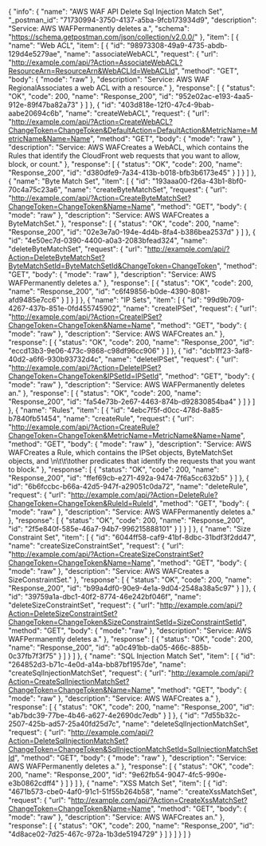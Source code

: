 {
  "info": {
    "name": "AWS WAF API Delete Sql Injection Match Set",
    "_postman_id": "71730994-3750-4137-a5ba-9fcb173934d9",
    "description": "Service: AWS WAFPermanently deletes a.",
    "schema": "https://schema.getpostman.com/json/collection/v2.0.0/"
  },
  "item": [
    {
      "name": "Web ACL",
      "item": [
        {
          "id": "98973308-49a9-4735-abdb-129d4e5279ae",
          "name": "associateWebACL",
          "request": {
            "url": "http://example.com/api/?Action=AssociateWebACL?ResourceArn=ResourceArn&WebACLId=WebACLId",
            "method": "GET",
            "body": {
              "mode": "raw"
            },
            "description": "Service: AWS WAF RegionalAssociates a web ACL with a resource."
          },
          "response": [
            {
              "status": "OK",
              "code": 200,
              "name": "Response_200",
              "id": "952e02ac-e193-4aa5-912e-89f47ba82a73"
            }
          ]
        },
        {
          "id": "403d818e-12f0-47c4-9bab-aabe20694c6b",
          "name": "createWebACL",
          "request": {
            "url": "http://example.com/api/?Action=CreateWebACL?ChangeToken=ChangeToken&DefaultAction=DefaultAction&MetricName=MetricName&Name=Name",
            "method": "GET",
            "body": {
              "mode": "raw"
            },
            "description": "Service: AWS WAFCreates a WebACL, which contains the Rules that identify the CloudFront web requests that you want to allow, block, or count."
          },
          "response": [
            {
              "status": "OK",
              "code": 200,
              "name": "Response_200",
              "id": "d380dfe9-7a34-413b-b018-bfb3b6173e45"
            }
          ]
        }
      ]
    },
    {
      "name": "Byte Match Set",
      "item": [
        {
          "id": "193aaa00-f26a-43b1-8bf0-70c4a75c23a6",
          "name": "createByteMatchSet",
          "request": {
            "url": "http://example.com/api/?Action=CreateByteMatchSet?ChangeToken=ChangeToken&Name=Name",
            "method": "GET",
            "body": {
              "mode": "raw"
            },
            "description": "Service: AWS WAFCreates a ByteMatchSet."
          },
          "response": [
            {
              "status": "OK",
              "code": 200,
              "name": "Response_200",
              "id": "02e3e7a0-194e-4d4b-8fa4-b386bea2537d"
            }
          ]
        },
        {
          "id": "4e50ec7d-0390-4400-a0a3-2083bfead324",
          "name": "deleteByteMatchSet",
          "request": {
            "url": "http://example.com/api/?Action=DeleteByteMatchSet?ByteMatchSetId=ByteMatchSetId&ChangeToken=ChangeToken",
            "method": "GET",
            "body": {
              "mode": "raw"
            },
            "description": "Service: AWS WAFPermanently deletes a."
          },
          "response": [
            {
              "status": "OK",
              "code": 200,
              "name": "Response_200",
              "id": "c6f49856-b0de-4390-8081-afd9485e7cc6"
            }
          ]
        }
      ]
    },
    {
      "name": "IP Sets",
      "item": [
        {
          "id": "99d9b709-4267-437b-851e-0fd455745902",
          "name": "createIPSet",
          "request": {
            "url": "http://example.com/api/?Action=CreateIPSet?ChangeToken=ChangeToken&Name=Name",
            "method": "GET",
            "body": {
              "mode": "raw"
            },
            "description": "Service: AWS WAFCreates an."
          },
          "response": [
            {
              "status": "OK",
              "code": 200,
              "name": "Response_200",
              "id": "eccd13b3-9e06-473c-9868-c98df96cc906"
            }
          ]
        },
        {
          "id": "dcb1ff23-3af8-40d2-a6f6-930b93732d4c",
          "name": "deleteIPSet",
          "request": {
            "url": "http://example.com/api/?Action=DeleteIPSet?ChangeToken=ChangeToken&IPSetId=IPSetId",
            "method": "GET",
            "body": {
              "mode": "raw"
            },
            "description": "Service: AWS WAFPermanently deletes an."
          },
          "response": [
            {
              "status": "OK",
              "code": 200,
              "name": "Response_200",
              "id": "fa54e73b-2e67-4463-874b-d92830854ba4"
            }
          ]
        }
      ]
    },
    {
      "name": "Rules",
      "item": [
        {
          "id": "4ebc7f5f-d0cc-478d-8a85-b7840fb51454",
          "name": "createRule",
          "request": {
            "url": "http://example.com/api/?Action=CreateRule?ChangeToken=ChangeToken&MetricName=MetricName&Name=Name",
            "method": "GET",
            "body": {
              "mode": "raw"
            },
            "description": "Service: AWS WAFCreates a Rule, which contains the IPSet objects, ByteMatchSet objects, and \n\t\t\tother predicates that identify the requests that you want to block."
          },
          "response": [
            {
              "status": "OK",
              "code": 200,
              "name": "Response_200",
              "id": "ffef69cb-e271-492a-9474-7f6a5cc632b5"
            }
          ]
        },
        {
          "id": "6b6fccbc-b66a-42d5-947f-a29051c0da72",
          "name": "deleteRule",
          "request": {
            "url": "http://example.com/api/?Action=DeleteRule?ChangeToken=ChangeToken&RuleId=RuleId",
            "method": "GET",
            "body": {
              "mode": "raw"
            },
            "description": "Service: AWS WAFPermanently deletes a."
          },
          "response": [
            {
              "status": "OK",
              "code": 200,
              "name": "Response_200",
              "id": "2f5e840f-585e-46a7-94b7-996215888101"
            }
          ]
        }
      ]
    },
    {
      "name": "Size Constraint Set",
      "item": [
        {
          "id": "6044ff58-caf9-41bf-8dbc-31bdf3f2dd47",
          "name": "createSizeConstraintSet",
          "request": {
            "url": "http://example.com/api/?Action=CreateSizeConstraintSet?ChangeToken=ChangeToken&Name=Name",
            "method": "GET",
            "body": {
              "mode": "raw"
            },
            "description": "Service: AWS WAFCreates a SizeConstraintSet."
          },
          "response": [
            {
              "status": "OK",
              "code": 200,
              "name": "Response_200",
              "id": "b99a4df0-90e9-4e1a-9d04-2548a38a5c97"
            }
          ]
        },
        {
          "id": "39759a1a-dbc1-40f2-8774-46e242bf046f",
          "name": "deleteSizeConstraintSet",
          "request": {
            "url": "http://example.com/api/?Action=DeleteSizeConstraintSet?ChangeToken=ChangeToken&SizeConstraintSetId=SizeConstraintSetId",
            "method": "GET",
            "body": {
              "mode": "raw"
            },
            "description": "Service: AWS WAFPermanently deletes a."
          },
          "response": [
            {
              "status": "OK",
              "code": 200,
              "name": "Response_200",
              "id": "a0c491bb-da05-466c-885b-0c37fb7f3f75"
            }
          ]
        }
      ]
    },
    {
      "name": "SQL Injection Match Set",
      "item": [
        {
          "id": "264852d3-b71c-4e0d-a14a-bb87bf1957de",
          "name": "createSqlInjectionMatchSet",
          "request": {
            "url": "http://example.com/api/?Action=CreateSqlInjectionMatchSet?ChangeToken=ChangeToken&Name=Name",
            "method": "GET",
            "body": {
              "mode": "raw"
            },
            "description": "Service: AWS WAFCreates a."
          },
          "response": [
            {
              "status": "OK",
              "code": 200,
              "name": "Response_200",
              "id": "ab7bdc39-77be-4b46-a627-4e2690dc7edb"
            }
          ]
        },
        {
          "id": "7d55b32c-2507-425b-ad57-25a40fd25d7c",
          "name": "deleteSqlInjectionMatchSet",
          "request": {
            "url": "http://example.com/api/?Action=DeleteSqlInjectionMatchSet?ChangeToken=ChangeToken&SqlInjectionMatchSetId=SqlInjectionMatchSetId",
            "method": "GET",
            "body": {
              "mode": "raw"
            },
            "description": "Service: AWS WAFPermanently deletes a."
          },
          "response": [
            {
              "status": "OK",
              "code": 200,
              "name": "Response_200",
              "id": "9e62fb54-9047-4fc5-990e-e3b0862cdff4"
            }
          ]
        }
      ]
    },
    {
      "name": "XSS Match Set",
      "item": [
        {
          "id": "4671b573-cbe0-4af0-91c1-51f55b264b58",
          "name": "createXssMatchSet",
          "request": {
            "url": "http://example.com/api/?Action=CreateXssMatchSet?ChangeToken=ChangeToken&Name=Name",
            "method": "GET",
            "body": {
              "mode": "raw"
            },
            "description": "Service: AWS WAFCreates an."
          },
          "response": [
            {
              "status": "OK",
              "code": 200,
              "name": "Response_200",
              "id": "4d8ace02-7d25-467c-972a-1b3de5194729"
            }
          ]
        }
      ]
    }
  ]
}